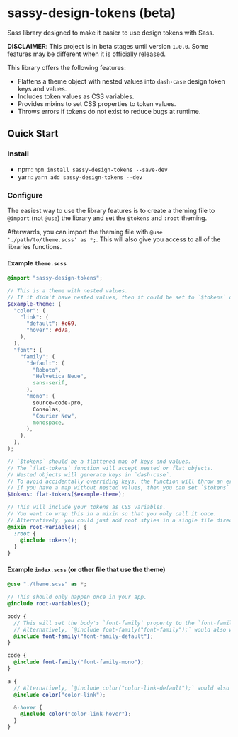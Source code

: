 # sassy-design-tokens (beta)

Sass library designed to make it easier to use design tokens with Sass.

**DISCLAIMER**: This project is in beta stages until version `1.0.0`.
Some features may be different when it is officially released.

This library offers the following features:

- Flattens a theme object with nested values into `dash-case` design token keys and values.
- Includes token values as CSS variables.
- Provides mixins to set CSS properties to token values.
- Throws errors if tokens do not exist to reduce bugs at runtime.

## Quick Start

### Install

- npm: `npm install sassy-design-tokens --save-dev`
- yarn: `yarn add sassy-design-tokens --dev`

### Configure

The easiest way to use the library features is to create a theming file to `@import` (not `@use`)
the library and set the `$tokens` and `:root` theming.

Afterwards, you can import the theming file with `@use './path/to/theme.scss' as *;`.
This will also give you access to all of the libraries functions.

#### Example `theme.scss`

```scss
@import "sassy-design-tokens";

// This is a theme with nested values.
// If it didn't have nested values, then it could be set to `$tokens` directly without calling `flat-tokens`.
$example-theme: (
  "color": (
    "link": (
      "default": #c69,
      "hover": #d7a,
    ),
  ),
  "font": (
    "family": (
      "default": (
        "Roboto",
        "Helvetica Neue",
        sans-serif,
      ),
      "mono": (
        source-code-pro,
        Consolas,
        "Courier New",
        monospace,
      ),
    ),
  ),
);

// `$tokens` should be a flattened map of keys and values.
// The `flat-tokens` function will accept nested or flat objects.
// Nested objects will generate keys in `dash-case`.
// To avoid accidentally overriding keys, the function will throw an error when duplicate keys are found.
// If you have a map without nested values, then you can set `$tokens` without nesting.
$tokens: flat-tokens($example-theme);

// This will include your tokens as CSS variables.
// You want to wrap this in a mixin so that you only call it once.
// Alternatively, you could just add root styles in a single file directly.
@mixin root-variables() {
  :root {
    @include tokens();
  }
}
```

#### Example `index.scss` (or other file that use the theme)

```scss
@use "./theme.scss" as *;

// This should only happen once in your app.
@include root-variables();

body {
  // This will set the body's `font-family` property to the `font-family-default` token value.
  // Alternatively, `@include font-family("font-family");` would also work.
  @include font-family("font-family-default");
}

code {
  @include font-family("font-family-mono");
}

a {
  // Alternatively, `@include color("color-link-default");` would also work.
  @include color("color-link");

  &:hover {
    @include color("color-link-hover");
  }
}
```
